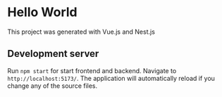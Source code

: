 # Hello World

This project was generated with Vue.js and Nest.js

## Development server

Run `npm start` for start frontend and backend. Navigate to `http://localhost:5173/`. The application will automatically reload if you change any of the source files.
